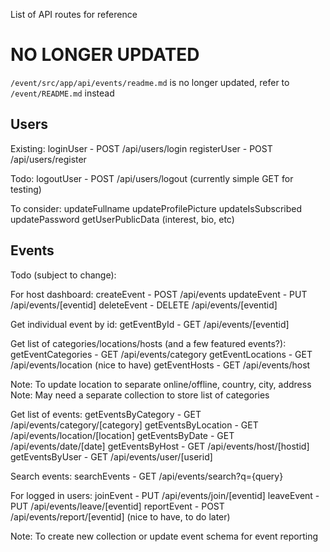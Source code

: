 List of API routes for reference

# NO LONGER UPDATED

`/event/src/app/api/events/readme.md` is no longer updated, refer to `/event/README.md` instead

## Users

Existing:
loginUser - POST /api/users/login
registerUser - POST /api/users/register

Todo:
logoutUser - POST /api/users/logout (currently simple GET for testing)

To consider:
updateFullname
updateProfilePicture
updateIsSubscribed
updatePassword
getUserPublicData (interest, bio, etc)

## Events

Todo (subject to change):

For host dashboard:
createEvent - POST /api/events
updateEvent - PUT /api/events/[eventid]
deleteEvent - DELETE /api/events/[eventid]

Get individual event by id:
getEventById - GET /api/events/[eventid]

Get list of categories/locations/hosts (and a few featured events?):
getEventCategories - GET /api/events/category
getEventLocations - GET /api/events/location (nice to have)
getEventHosts - GET /api/events/host

Note: To update location to separate online/offline, country, city, address
Note: May need a separate collection to store list of categories

Get list of events:
getEventsByCategory - GET /api/events/category/[category]
getEventsByLocation - GET /api/events/location/[location]
getEventsByDate - GET /api/events/date/[date]
getEventsByHost - GET /api/events/host/[hostid]
getEventsByUser - GET /api/events/user/[userid]

Search events:
searchEvents - GET /api/events/search?q={query}

For logged in users:
joinEvent - PUT /api/events/join/[eventid]
leaveEvent - PUT /api/events/leave/[eventid]
reportEvent - POST /api/events/report/[eventid] (nice to have, to do later)

Note: To create new collection or update event schema for event reporting
